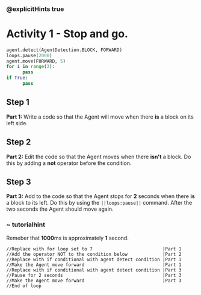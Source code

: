 ### @explicitHints true

# Activity 1 -  Stop and go.

```python
agent.detect(AgentDetection.BLOCK, FORWARD)
loops.pause(2000)
agent.move(FORWARD, 5)
for i in range(2):
      pass
if True:
      pass
```

## Step 1
**Part 1:** Write a code so that the Agent will move when there **is** a block on its left side.

## Step 2
**Part 2:** Edit the code so that the Agent moves when there **isn't** a block. Do this by adding a **not** operator before the condition. 

## Step 3
**Part 3:** Add to the code so that the Agent stops for **2** seconds when there **is** a block to its left. Do this by using the `||loops:pause||`
command. After the two seconds the Agent should move again.

### ~ tutorialhint
Remeber that **1000**ms is approximately **1** second.

```template
//Replace with for loop set to 7                          |Part 1
//Add the operator NOT to the condition below             |Part 2
//Replace with if conditional with agent detect condition |Part 1
//Make the Agent move forward                             |Part 1
//Replace with if conditional with agent detect condition |Part 3
//Pause for 2 seconds                                     |Part 3
//Make the Agent move forward                             |Part 3
//End of loop
```
